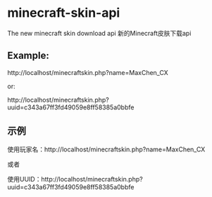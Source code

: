 # minecraft-skin-api
The new minecraft skin download api
新的Minecraft皮肤下载api


## Example:

http://localhost/minecraftskin.php?name=MaxChen_CX

or:

http://localhost/minecraftskin.php?uuid=c343a67ff3fd49059e8ff58385a0bbfe



## 示例
使用玩家名：http://localhost/minecraftskin.php?name=MaxChen_CX

或者

使用UUID：http://localhost/minecraftskin.php?uuid=c343a67ff3fd49059e8ff58385a0bbfe
